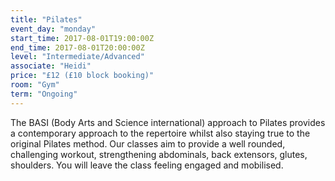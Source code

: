 ```yaml
---
title: "Pilates"
event_day: "monday"
start_time: 2017-08-01T19:00:00Z
end_time: 2017-08-01T20:00:00Z
level: "Intermediate/Advanced"
associate: "Heidi"
price: "£12 (£10 block booking)"
room: "Gym"
term: "Ongoing"
---
```


 The BASI (Body Arts and Science international) approach to Pilates provides a contemporary approach to the repertoire whilst also staying true to the original Pilates method. Our classes aim to provide a well rounded, challenging workout, strengthening abdominals, back extensors, glutes, shoulders. You will leave the class feeling engaged and mobilised.